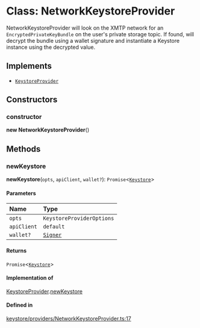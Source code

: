 <!---->
# Class: NetworkKeystoreProvider

NetworkKeystoreProvider will look on the XMTP network for an `EncryptedPrivateKeyBundle`
on the user's private storage topic. If found, will decrypt the bundle using a wallet
signature and instantiate a Keystore instance using the decrypted value.

## Implements

- [`KeystoreProvider`](../interfaces/KeystoreProvider.md)

## Constructors

### constructor

**new NetworkKeystoreProvider**()

## Methods

### newKeystore

**newKeystore**(`opts`, `apiClient`, `wallet?`): `Promise`<[`Keystore`](../interfaces/Keystore.md)\>

#### Parameters

| Name | Type |
| :------ | :------ |
| `opts` | `KeystoreProviderOptions` |
| `apiClient` | `default` |
| `wallet?` | [`Signer`](../interfaces/Signer.md) |

#### Returns

`Promise`<[`Keystore`](../interfaces/Keystore.md)\>

#### Implementation of

[KeystoreProvider](../interfaces/KeystoreProvider.md).[newKeystore](../interfaces/KeystoreProvider.md#newkeystore)

#### Defined in

[keystore/providers/NetworkKeystoreProvider.ts:17](https://github.com/xmtp/xmtp-js/blob/ff53c33/src/keystore/providers/NetworkKeystoreProvider.ts#L17)
